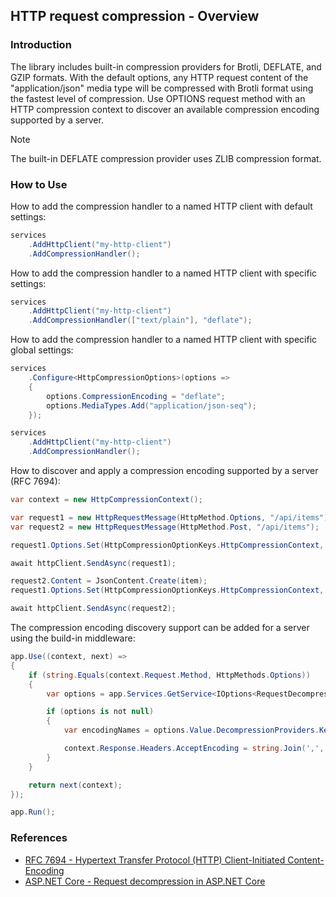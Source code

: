 ## HTTP request compression - Overview

<p />

### Introduction

<p />

The library includes built-in compression providers for Brotli, DEFLATE, and GZIP formats. With the default options, any HTTP request content of the "application/json" media type will be compressed with Brotli format using the fastest level of compression. Use OPTIONS request method with an HTTP compression context to discover an available compression encoding supported by a server.

<p />

> [!NOTE]
> The built-in DEFLATE compression provider uses ZLIB compression format.

<p />

### How to Use

<p />

How to add the compression handler to a named HTTP client with default settings:

<p />

```cs
services
    .AddHttpClient("my-http-client")
    .AddCompressionHandler();
```

<p />

How to add the compression handler to a named HTTP client with specific settings:

<p />

```cs
services
    .AddHttpClient("my-http-client")
    .AddCompressionHandler(["text/plain"], "deflate");
```

<p />

How to add the compression handler to a named HTTP client with specific global settings:

<p />

```cs
services
    .Configure<HttpCompressionOptions>(options =>
    {
        options.CompressionEncoding = "deflate";
        options.MediaTypes.Add("application/json-seq");
    });

services
    .AddHttpClient("my-http-client")
    .AddCompressionHandler();
```

<p />

How to discover and apply a compression encoding supported by a server (RFC 7694):

<p />

```cs
var context = new HttpCompressionContext();

var request1 = new HttpRequestMessage(HttpMethod.Options, "/api/items");
var request2 = new HttpRequestMessage(HttpMethod.Post, "/api/items");

request1.Options.Set(HttpCompressionOptionKeys.HttpCompressionContext, context);

await httpClient.SendAsync(request1);

request2.Content = JsonContent.Create(item);
request1.Options.Set(HttpCompressionOptionKeys.HttpCompressionContext, context);

await httpClient.SendAsync(request2);
```

<p />

The compression encoding discovery support can be added for a server using the build-in middleware:

<p />

```cs
app.Use((context, next) =>
{
    if (string.Equals(context.Request.Method, HttpMethods.Options))
    {
        var options = app.Services.GetService<IOptions<RequestDecompressionOptions>>();

        if (options is not null)
        {
            var encodingNames = options.Value.DecompressionProviders.Keys;

            context.Response.Headers.AcceptEncoding = string.Join(',', encodingNames);
        }
    }

    return next(context);
});

app.Run();
```

<p />

### References

- [RFC 7694 - Hypertext Transfer Protocol (HTTP) Client-Initiated Content-Encoding](https://datatracker.ietf.org/doc/html/rfc7694)
- [ASP.NET Core - Request decompression in ASP.NET Core](https://learn.microsoft.com/en-us/aspnet/core/fundamentals/middleware/request-decompression)
